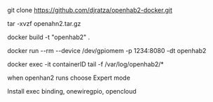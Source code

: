 git clone https://github.com/djratza/openhab2-docker.git

tar -xvzf openahn2.tar.gz

docker build -t "openhab2" .

docker run --rm --device /dev/gpiomem -p 1234:8080 -dt openhab2

docker exec -it containerID tail -f /var/log/openhab2/*

when openhan2 runs choose Expert mode

Install exec binding, onewiregpio, opencloud
